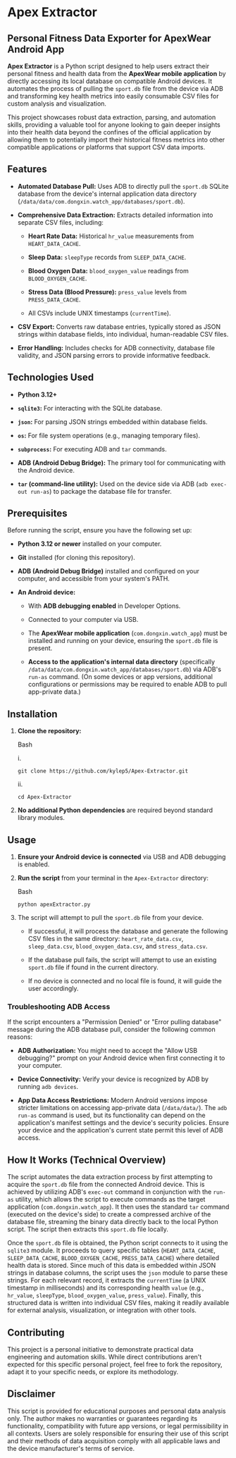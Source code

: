 # Apex Extractor

## Personal Fitness Data Exporter for ApexWear Android App

**Apex Extractor** is a Python script designed to help users extract their personal fitness and health data from the **ApexWear mobile application** by directly accessing its local database on compatible Android devices. It automates the process of pulling the `sport.db` file from the device via ADB and transforming key health metrics into easily consumable CSV files for custom analysis and visualization.

This project showcases robust data extraction, parsing, and automation skills, providing a valuable tool for anyone looking to gain deeper insights into their health data beyond the confines of the official application by allowing them to potentially import their historical fitness metrics into other compatible applications or platforms that support CSV data imports.

## Features

- **Automated Database Pull:** Uses ADB to directly pull the `sport.db` SQLite database from the device's internal application data directory (`/data/data/com.dongxin.watch_app/databases/sport.db`).
    
- **Comprehensive Data Extraction:** Extracts detailed information into separate CSV files, including:
    
    - **Heart Rate Data:** Historical `hr_value` measurements from `HEART_DATA_CACHE`.
        
    - **Sleep Data:** `sleepType` records from `SLEEP_DATA_CACHE`.
        
    - **Blood Oxygen Data:** `blood_oxygen_value` readings from `BLOOD_OXYGEN_CACHE`.
        
    - **Stress Data (Blood Pressure):** `press_value` levels from `PRESS_DATA_CACHE`.
        
    - All CSVs include UNIX timestamps (`currentTime`).
        
- **CSV Export:** Converts raw database entries, typically stored as JSON strings within database fields, into individual, human-readable CSV files.
    
- **Error Handling:** Includes checks for ADB connectivity, database file validity, and JSON parsing errors to provide informative feedback.
    

## Technologies Used

- **Python 3.12+**
    
- **`sqlite3`:** For interacting with the SQLite database.
    
- **`json`:** For parsing JSON strings embedded within database fields.
    
- **`os`:** For file system operations (e.g., managing temporary files).
    
- **`subprocess`:** For executing ADB and `tar` commands.
    
- **ADB (Android Debug Bridge):** The primary tool for communicating with the Android device.
    
- **`tar` (command-line utility):** Used on the device side via ADB (`adb exec-out run-as`) to package the database file for transfer.
    

## Prerequisites

Before running the script, ensure you have the following set up:

- **Python 3.12 or newer** installed on your computer.
    
- **Git** installed (for cloning this repository).
    
- **ADB (Android Debug Bridge)** installed and configured on your computer, and accessible from your system's PATH.
    
- **An Android device:**
    
    - With **ADB debugging enabled** in Developer Options.
        
    - Connected to your computer via USB.
        
    - The **ApexWear mobile application** (`com.dongxin.watch_app`) must be installed and running on your device, ensuring the `sport.db` file is present.
        
    - **Access to the application's internal data directory** (specifically `/data/data/com.dongxin.watch_app/databases/sport.db`) via ADB's `run-as` command. (On some devices or app versions, additional configurations or permissions may be required to enable ADB to pull app-private data.)
        

## Installation

1. **Clone the repository:**
    
    Bash
    
	i.
    ```
    git clone https://github.com/kylep5/Apex-Extractor.git
	```
	
	ii.
	```
    cd Apex-Extractor
    ```
    
2. **No additional Python dependencies** are required beyond standard library modules.
    

## Usage

1. **Ensure your Android device is connected** via USB and ADB debugging is enabled.
    
2. **Run the script** from your terminal in the `Apex-Extractor` directory:
    
    Bash
    
    ```
    python apexExtractor.py
    ```
    
3. The script will attempt to pull the `sport.db` file from your device.
    
    - If successful, it will process the database and generate the following CSV files in the same directory: `heart_rate_data.csv`, `sleep_data.csv`, `blood_oxygen_data.csv`, and `stress_data.csv`.
        
    - If the database pull fails, the script will attempt to use an existing `sport.db` file if found in the current directory.
        
    - If no device is connected and no local file is found, it will guide the user accordingly.
        

### Troubleshooting ADB Access

If the script encounters a "Permission Denied" or "Error pulling database" message during the ADB database pull, consider the following common reasons:

- **ADB Authorization:** You might need to accept the "Allow USB debugging?" prompt on your Android device when first connecting it to your computer.
    
- **Device Connectivity:** Verify your device is recognized by ADB by running `adb devices`.
    
- **App Data Access Restrictions:** Modern Android versions impose stricter limitations on accessing app-private data (`/data/data/`). The `adb run-as` command is used, but its functionality can depend on the application's manifest settings and the device's security policies. Ensure your device and the application's current state permit this level of ADB access.
## How It Works (Technical Overview)

The script automates the data extraction process by first attempting to acquire the `sport.db` file from the connected Android device. This is achieved by utilizing ADB's `exec-out` command in conjunction with the `run-as` utility, which allows the script to execute commands as the target application (`com.dongxin.watch_app`). It then uses the standard `tar` command (executed on the device's side) to create a compressed archive of the database file, streaming the binary data directly back to the local Python script. The script then extracts this `sport.db` file locally.

Once the `sport.db` file is obtained, the Python script connects to it using the `sqlite3` module. It proceeds to query specific tables (`HEART_DATA_CACHE`, `SLEEP_DATA_CACHE`, `BLOOD_OXYGEN_CACHE`, `PRESS_DATA_CACHE`) where detailed health data is stored. Since much of this data is embedded within JSON strings in database columns, the script uses the `json` module to parse these strings. For each relevant record, it extracts the `currentTime` (a UNIX timestamp in milliseconds) and its corresponding health `value` (e.g., `hr_value`, `sleepType`, `blood_oxygen_value`, `press_value`). Finally, this structured data is written into individual CSV files, making it readily available for external analysis, visualization, or integration with other tools.

## Contributing

This project is a personal initiative to demonstrate practical data engineering and automation skills. While direct contributions aren't expected for this specific personal project, feel free to fork the repository, adapt it to your specific needs, or explore its methodology.

## Disclaimer

This script is provided for educational purposes and personal data analysis only. The author makes no warranties or guarantees regarding its functionality, compatibility with future app versions, or legal permissibility in all contexts. Users are solely responsible for ensuring their use of this script and their methods of data acquisition comply with all applicable laws and the device manufacturer's terms of service.
